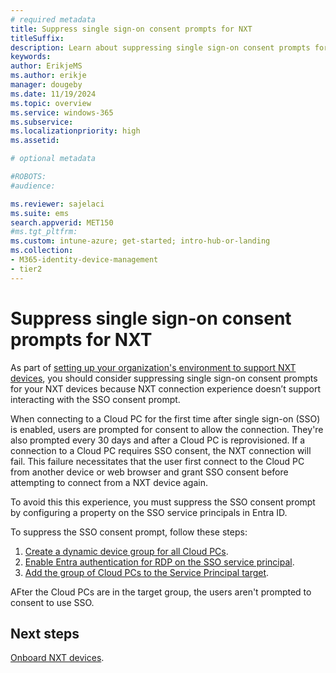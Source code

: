 ```yaml
---
# required metadata
title: Suppress single sign-on consent prompts for NXT
titleSuffix:
description: Learn about suppressing single sign-on consent prompts for NXT
keywords:
author: ErikjeMS  
ms.author: erikje
manager: dougeby
ms.date: 11/19/2024
ms.topic: overview
ms.service: windows-365
ms.subservice:
ms.localizationpriority: high
ms.assetid: 

# optional metadata

#ROBOTS:
#audience:

ms.reviewer: sajelaci
ms.suite: ems
search.appverid: MET150
#ms.tgt_pltfrm:
ms.custom: intune-azure; get-started; intro-hub-or-landing
ms.collection:
- M365-identity-device-management
- tier2
---
```


# Suppress single sign-on consent prompts for NXT

As part of [setting up your organization's environment to support NXT devices](deployment-overview.md), you should consider suppressing single sign-on consent prompts for your NXT devices because NXT connection experience doesn’t support interacting with the SSO consent prompt.

When connecting to a Cloud PC for the first time after single sign-on (SSO) is enabled, users are prompted for consent to allow the connection. They're also prompted every 30 days and after a Cloud PC is reprovisioned. If a connection to a Cloud PC requires SSO consent, the NXT connection will fail. This failure necessitates that the user first connect to the Cloud PC from another device or web browser and grant SSO consent before attempting to connect from a NXT device again.  

To avoid this this experience, you must suppress the SSO consent prompt by configuring a property on the SSO service principals in Entra ID.

To suppress the SSO consent prompt, follow these steps:

1. [Create a dynamic device group for all Cloud PCs](../enterprise/create-dynamic-device-group-all-cloudpcs#create-a-dynamic-device-group-for-all-cloud-pcs.md).
2. [Enable Entra authentication for RDP on the SSO service principal](/azure/virtual-desktop/configure-single-sign-on#enable-microsoft-entra-authentication-for-rdp).
3. [Add the group of Cloud PCs to the Service Principal target](/azure/virtual-desktop/configure-single-sign-on#hide-the-consent-prompt-dialog).

AFter the Cloud PCs are in the target group, the users aren't prompted to consent to use SSO.

## Next steps

[Onboard NXT devices](onboarding.md).
